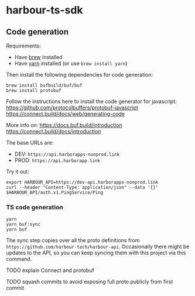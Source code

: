 # harbour-ts-sdk

## Code generation

Requirements:

- Have [brew](https://brew.sh/) installed
- Have [yarn](https://yarnpkg.com/) installed (or use `brew install yarn`)

Then install the following dependencies for code generation:
```shell
brew install bufbuild/buf/buf
brew install protobuf
```

Follow the instructions here to install the code generator for javascript:
https://github.com/protocolbuffers/protobuf-javascript
https://connect.build/docs/web/generating-code

More info on:
https://docs.buf.build/introduction
https://connect.build/docs/introduction

The base URLs are:
- DEV: `https://api.harborapps-nonprod.link`
- PROD: `https://api.harborapp.link`

Try it out:
```shell
export HARBOUR_API=https://dev-api.harborapps-nonprod.link
curl --header "Content-Type: application/json" --data '{}' $HARBOUR_API/auth.v1.PingService/Ping
```

### TS code generation

```
yarn
yarn buf:sync
yarn buf
```

The sync step copies over all the proto definitions from `https://github.com/harbour-tech/harbour-api`.
Occasionally there might be updates to the API, so you can keep syncing them with this project via this command.

TODO explain Connect and protobuf

TODO squash commits to avoid exposing full proto publicly from first commit